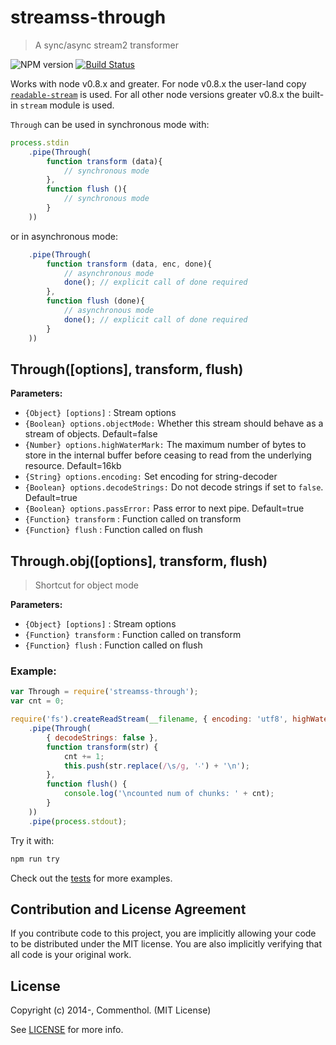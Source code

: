 # streamss-through

> A sync/async stream2 transformer

![NPM version](https://badge.fury.io/js/streamss-through.svg)
[![Build Status](https://secure.travis-ci.org/commenthol/streamss-through.svg?branch=master)](https://travis-ci.org/commenthol/streamss-through)

Works with node v0.8.x and greater.
For node v0.8.x the user-land copy [`readable-stream`][readable-stream] is used.
For all other node versions greater v0.8.x the built-in `stream` module is used.

`Through` can be used in synchronous mode with:

```javascript
process.stdin
	.pipe(Through(
		function transform (data){
			// synchronous mode
		},
		function flush (){
			// synchronous mode
		}
	))
```

or in asynchronous mode:

```javascript
	.pipe(Through(
		function transform (data, enc, done){
			// asynchronous mode
			done(); // explicit call of done required
		},
		function flush (done){
			// asynchronous mode
			done(); // explicit call of done required
		}
	))
```

## Through([options], transform, flush)

**Parameters:**

- `{Object} [options]` : Stream options
- `{Boolean} options.objectMode:` Whether this stream should behave as a stream of objects. Default=false
- `{Number} options.highWaterMark:` The maximum number of bytes to store in the internal buffer before ceasing to read from the underlying resource. Default=16kb
- `{String} options.encoding:` Set encoding for string-decoder
- `{Boolean} options.decodeStrings:` Do not decode strings if set to `false`. Default=true
- `{Boolean} options.passError:` Pass error to next pipe. Default=true
- `{Function} transform` : Function called on transform
- `{Function} flush` : Function called on flush

## Through.obj([options], transform, flush)

> Shortcut for object mode

**Parameters:**

- `{Object} [options]` : Stream options
- `{Function} transform` : Function called on transform
- `{Function} flush` : Function called on flush


### Example:

```javascript
var Through = require('streamss-through');
var cnt = 0;

require('fs').createReadStream(__filename, { encoding: 'utf8', highWaterMark: 30 })
	.pipe(Through(
		{ decodeStrings: false },
		function transform(str) {
			cnt += 1;
			this.push(str.replace(/\s/g, '‧') + '\n');
		},
		function flush() {
			console.log('\ncounted num of chunks: ' + cnt);
		}
	))
	.pipe(process.stdout);
```

Try it with:

```bash
npm run try
```

Check out the [tests](./test/index.mocha.js) for more examples.

## Contribution and License Agreement

If you contribute code to this project, you are implicitly allowing your code
to be distributed under the MIT license. You are also implicitly verifying that
all code is your original work.

## License

Copyright (c) 2014-, Commenthol. (MIT License)

See [LICENSE][] for more info.

[LICENSE]: ./LICENSE
[readable-stream]: https://github.com/isaacs/readable-stream
